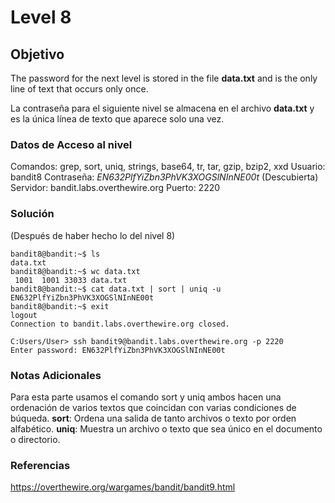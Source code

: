 # Level 8
## Objetivo
The password for the next level is stored in the file **data.txt** and is the only line of text that occurs only once.

La contraseña para el siguiente nivel se almacena en el archivo **data.txt** y es la única línea de texto que aparece solo una vez.
### Datos de Acceso al nivel
Comandos: grep, sort, uniq, strings, base64, tr, tar, gzip, bzip2, xxd
Usuario: bandit8
Contraseña: *EN632PlfYiZbn3PhVK3XOGSlNInNE00t* (Descubierta)
Servidor: bandit.labs.overthewire.org
Puerto: 2220
### Solución
(Después de haber hecho lo del nivel 8)
```
bandit8@bandit:~$ ls
data.txt
bandit8@bandit:~$ wc data.txt
 1001  1001 33033 data.txt
bandit8@bandit:~$ cat data.txt | sort | uniq -u
EN632PlfYiZbn3PhVK3XOGSlNInNE00t
bandit8@bandit:~$ exit
logout
Connection to bandit.labs.overthewire.org closed.

C:Users/User> ssh bandit9@bandit.labs.overthewire.org -p 2220
Enter password: EN632PlfYiZbn3PhVK3XOGSlNInNE00t
```
### Notas Adicionales
Para esta parte usamos el comando sort y uniq ambos hacen una ordenación de varios textos que coincidan con varias condiciones de búqueda.
**sort**: Ordena una salida de tanto archivos o texto por orden alfabético.
**uniq**: Muestra un archivo o texto que sea único en el documento o directorio.
### Referencias
https://overthewire.org/wargames/bandit/bandit9.html